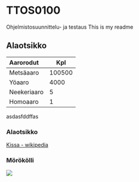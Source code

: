 # TTOS0100
Ohjelmistosuunnittelu- ja testaus
This is my readme

## Alaotsikko

| Aarorodut | Kpl |
|:----------|-----|
| Metsäaaro | 100500 |
| Yöaaro | 4000 |
| Neekeriaaro | 5 |
| Homoaaro | 1 |

asdasfddffas

### Alaotsikko

[Kissa - wikipedia](https://fi.wikipedia.org/wiki/Kissa)

### Mörökölli

![](https://scontent.xx.fbcdn.net/v/t31.0-8/13925678_10208827452336081_3229636417032424708_o.jpg?oh=86ecddb2c0f2503fa42292a3c332a435&oe=591FA305)
